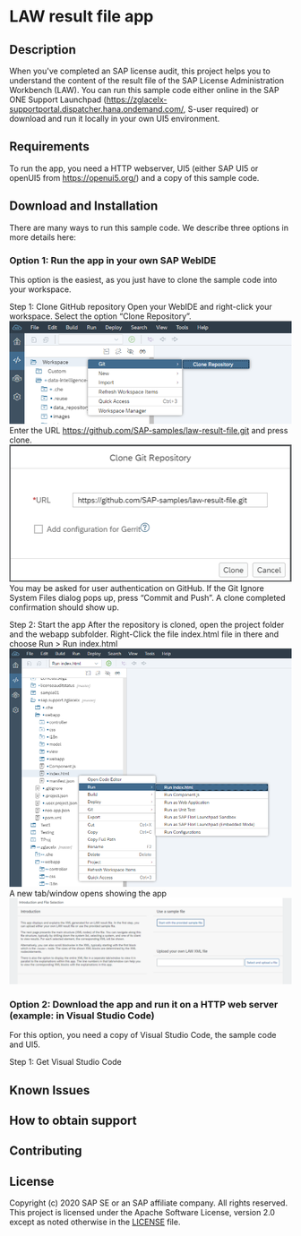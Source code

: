 # LAW result file app

## Description
When you've completed an SAP license audit, this project helps you to understand the content of the result file of the SAP License Administration Workbench (LAW). You can run this sample code either online in the SAP ONE Support Launchpad (https://zglacelx-supportportal.dispatcher.hana.ondemand.com/, S-user required) or download and run it locally in your own UI5 environment.

## Requirements
To run the app, you need a HTTP webserver, UI5 (either SAP UI5 or openUI5 from https://openui5.org/) and a copy of this sample code.

## Download and Installation
There are many ways to run this sample code. We describe three options in more details here:

### Option 1: Run the app in your own SAP WebIDE
This option is the easiest, as you just have to clone the sample code into your workspace. 

Step 1: Clone GitHub repository
Open your WebIDE and right-click your workspace. Select the option “Clone Repository”. 
![Screenshot Clone github repository](https://github.com/SAP-samples/law-result-file/blob/main/pic-install/option1_WebIDE/img01_Clone-repository.png?raw=true)
Enter the URL https://github.com/SAP-samples/law-result-file.git and press clone.
![Screenshot Enter repository URL](https://github.com/SAP-samples/law-result-file/blob/main/pic-install/option1_WebIDE/img02_Enter-repository-URL.png?raw=true)
You may be asked for user authentication on GitHub. If the Git Ignore System Files dialog pops up, press “Commit and Push”. A clone completed confirmation should show up.

Step 2: Start the app
After the repository is cloned, open the project folder and the webapp subfolder. 
Right-Click the file index.html file in there and choose Run > Run index.html
![Screenshot Enter repository URL](https://github.com/SAP-samples/law-result-file/blob/main/pic-install/option1_WebIDE/img03_Run-index.html.png?raw=true)
A new tab/window opens showing the app
![Screenshot Enter repository URL](https://github.com/SAP-samples/law-result-file/blob/main/pic-install/img01_StartedApp.png?raw=true)

### Option 2: Download the app and run it on a HTTP web server (example: in Visual Studio Code)
For this option, you need a copy of Visual Studio Code, the sample code and UI5.

Step 1: Get Visual Studio Code



## Known Issues

## How to obtain support

## Contributing

## License
Copyright (c) 2020 SAP SE or an SAP affiliate company. All rights reserved. This project is licensed under the Apache Software License, version 2.0 except as noted otherwise in the [LICENSE](LICENSES/Apache-2.0.txt) file.
